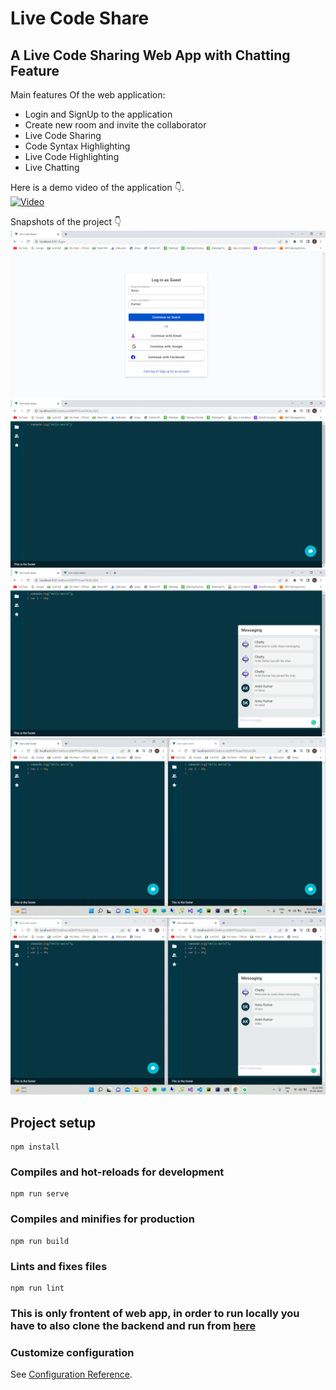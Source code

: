 # Live Code Share

## A Live Code Sharing Web App with Chatting Feature

Main features Of the web application:

- Login and SignUp to the application
- Create new room and invite the collaborator
- Live Code Sharing
- Code Syntax Highlighting
- Live Code Highlighting
- Live Chatting

Here is a demo video of the application 👇.  
[![Video](http://img.youtube.com/vi/O_5G3SO-YDg/1.jpg)](https://youtu.be/O_5G3SO-YDg)

Snapshots of the project 👇
![Alt Text](sample/login.png?raw=true "Title")
![Alt Text](sample/onlyCodeEditor.png?raw=true "Title")
![Alt Text](sample/editorWithMessageBox.png?raw=true "Title")
![Alt Text](sample/liveShare1.png?raw=true "Title")
![Alt Text](sample/liveShare2.png?raw=true "Title")

## Project setup
```
npm install
```

### Compiles and hot-reloads for development
```
npm run serve
```

### Compiles and minifies for production
```
npm run build
```

### Lints and fixes files
```
npm run lint
```

### This is only frontent of web app, in order to run locally you have to also clone the backend and run from [here](https://github.com/devsonuk/LiveCodeShareServer)

### Customize configuration
See [Configuration Reference](https://cli.vuejs.org/config/).

